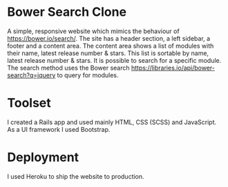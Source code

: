 # Bower Search Clone

A simple, responsive website which mimics the behaviour of https://bower.io/search/.
The site has a header section, a left sidebar, a footer and a content area.
The content area shows a list of modules with their name, latest release number & stars. This list is sortable
by name, latest release number & stars. It is possible to search for a specific module.
The search method uses the Bower search https://libraries.io/api/bower-search?q=jquery to query for modules.


# Toolset

I created a Rails app and used mainly HTML, CSS (SCSS) and JavaScript. As a UI framework I used Bootstrap.

# Deployment

I used Heroku to ship the website to production.
